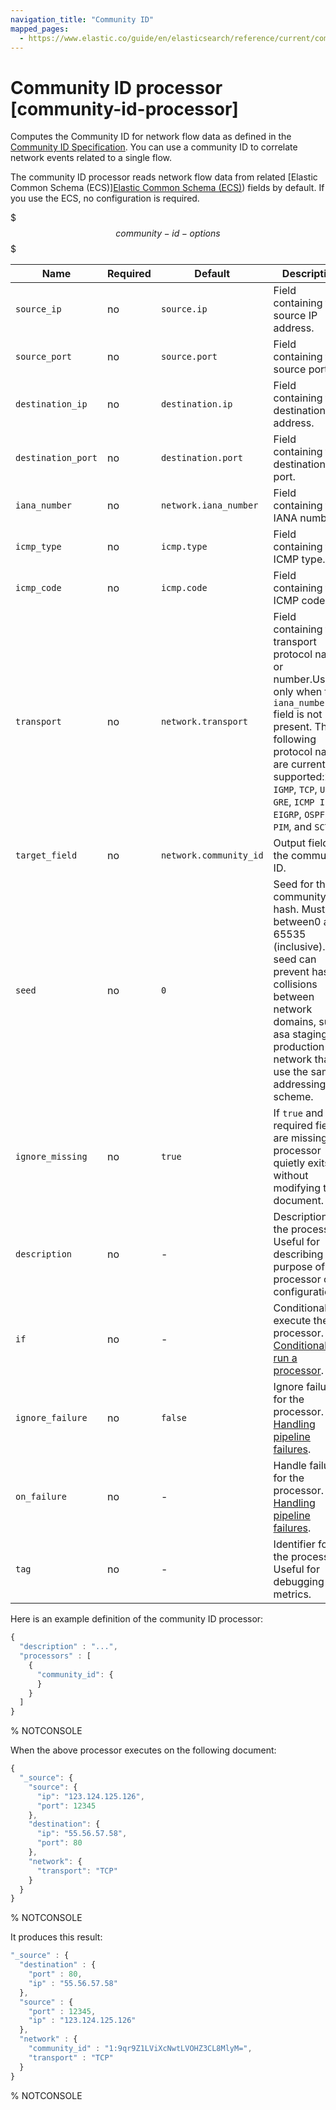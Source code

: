 ```yaml
---
navigation_title: "Community ID"
mapped_pages:
  - https://www.elastic.co/guide/en/elasticsearch/reference/current/community-id-processor.html
---
```


# Community ID processor [community-id-processor]


Computes the Community ID for network flow data as defined in the [Community ID Specification](https://github.com/corelight/community-id-spec). You can use a community ID to correlate network events related to a single flow.

The community ID processor reads network flow data from related [Elastic Common Schema (ECS)][Elastic Common Schema (ECS)](ecs://reference/index.md)) fields by default. If you use the ECS, no configuration is required.

$$$community-id-options$$$

| Name | Required | Default | Description |
| --- | --- | --- | --- |
| `source_ip` | no | `source.ip` | Field containing the source IP address. |
| `source_port` | no | `source.port` | Field containing the source port. |
| `destination_ip` | no | `destination.ip` | Field containing the destination IP address. |
| `destination_port` | no | `destination.port` | Field containing the destination port. |
| `iana_number` | no | `network.iana_number` | Field containing the IANA number. |
| `icmp_type` | no | `icmp.type` | Field containing the ICMP type. |
| `icmp_code` | no | `icmp.code` | Field containing the ICMP code. |
| `transport` | no | `network.transport` | Field containing the transport protocol name or number.Used only when the `iana_number` field is not present. The following protocol names are currently supported:`ICMP`, `IGMP`, `TCP`, `UDP`, `GRE`, `ICMP IPv6`, `EIGRP`, `OSPF`, `PIM`, and `SCTP`. |
| `target_field` | no | `network.community_id` | Output field for the community ID. |
| `seed` | no | `0` | Seed for the community ID hash. Must be between0 and 65535 (inclusive). The seed can prevent hash collisions between network domains, such asa staging and production network that use the same addressing scheme. |
| `ignore_missing` | no | `true` | If `true` and any required fields are missing,the processor quietly exits without modifying the document. |
| `description` | no | - | Description of the processor. Useful for describing the purpose of the processor or its configuration. |
| `if` | no | - | Conditionally execute the processor. See [Conditionally run a processor](docs-content://manage-data/ingest/transform-enrich/ingest-pipelines.md#conditionally-run-processor). |
| `ignore_failure` | no | `false` | Ignore failures for the processor. See [Handling pipeline failures](docs-content://manage-data/ingest/transform-enrich/ingest-pipelines.md#handling-pipeline-failures). |
| `on_failure` | no | - | Handle failures for the processor. See [Handling pipeline failures](docs-content://manage-data/ingest/transform-enrich/ingest-pipelines.md#handling-pipeline-failures). |
| `tag` | no | - | Identifier for the processor. Useful for debugging and metrics. |

Here is an example definition of the community ID processor:

```js
{
  "description" : "...",
  "processors" : [
    {
      "community_id": {
      }
    }
  ]
}
```
%  NOTCONSOLE

When the above processor executes on the following document:

```js
{
  "_source": {
    "source": {
      "ip": "123.124.125.126",
      "port": 12345
    },
    "destination": {
      "ip": "55.56.57.58",
      "port": 80
    },
    "network": {
      "transport": "TCP"
    }
  }
}
```
%  NOTCONSOLE

It produces this result:

```js
"_source" : {
  "destination" : {
    "port" : 80,
    "ip" : "55.56.57.58"
  },
  "source" : {
    "port" : 12345,
    "ip" : "123.124.125.126"
  },
  "network" : {
    "community_id" : "1:9qr9Z1LViXcNwtLVOHZ3CL8MlyM=",
    "transport" : "TCP"
  }
}
```
%  NOTCONSOLE

